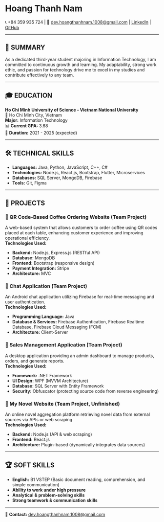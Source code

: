 # Hoang Thanh Nam  

📞 +84 359 935 724 | 📧 dev.hoangthanhnam.1008@gmail.com | [LinkedIn](#) | [GitHub](#)  

---

## 📝 SUMMARY  
As a dedicated third-year student majoring in Information Technology, I am committed to continuous growth and learning. My adaptability, strong work ethic, and passion for technology drive me to excel in my studies and contribute effectively to any team.  

---

## 🎓 EDUCATION  
**Ho Chi Minh University of Science - Vietnam National University**  
📍 Ho Chi Minh City, Vietnam  
**Major:** Information Technology  
📊 **Current GPA:** 3.68  
📅 **Duration:** 2021 - 2025 (expected)  

---

## 🛠 TECHNICAL SKILLS  

- **Languages:** Java, Python, JavaScript, C++, C#  
- **Technologies:** Node.js, React.js, Bootstrap, Flutter, Microservices  
- **Databases:** SQL Server, MongoDB, Firebase  
- **Tools:** Git, Figma  

---

## 🚀 PROJECTS  

### 🔹 QR Code-Based Coffee Ordering Website (Team Project)  
A web-based system that allows customers to order coffee using QR codes placed at each table, enhancing customer experience and improving operational efficiency.  
**Technologies Used:**  
- **Backend:** Node.js, Express.js (RESTful API)  
- **Database:** MongoDB  
- **Frontend:** Bootstrap (responsive design)  
- **Payment Integration:** Stripe  
- **Architecture:** MVC  

### 🔹 Chat Application (Team Project)  
An Android chat application utilizing Firebase for real-time messaging and user authentication.  
**Technologies Used:**  
- **Programming Language:** Java  
- **Database & Services:** Firebase Authentication, Firebase Realtime Database, Firebase Cloud Messaging (FCM)  
- **Architecture:** Client-Server  

### 🔹 Sales Management Application (Team Project)  
A desktop application providing an admin dashboard to manage products, orders, and generate reports.  
**Technologies Used:**  
- **Framework:** .NET Framework  
- **UI Design:** WPF (MVVM Architecture)  
- **Database:** SQL Server with Entity Framework  
- **Security:** Obfuscator (protecting source code from reverse engineering)  

### 🔹 My Novel Website (Team Project, Unfinished)  
An online novel aggregation platform retrieving novel data from external sources via APIs or web scraping.  
**Technologies Used:**  
- **Backend:** Node.js (API & web scraping)  
- **Frontend:** React.js  
- **Architecture:** Plugin-based (dynamically integrates data sources)  

---

## 🏆 SOFT SKILLS  
- **English:** B1 VSTEP (Basic document reading, comprehension, and simple communication)  
- **Ability to work under high pressure**  
- **Analytical & problem-solving skills**  
- **Strong teamwork & communication skills**  

---

📧 **Contact:** dev.hoangthanhnam.1008@gmail.com  
